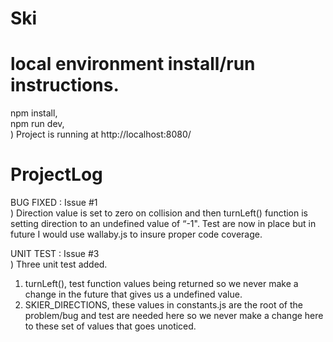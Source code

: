# Ski

# local environment install/run instructions.
npm install, <br>
npm run dev, <br>)
Project is running at http://localhost:8080/

# ProjectLog
BUG FIXED : Issue #1<br>)
Direction value is set to zero on collision and then turnLeft() function is setting direction to an undefined value  of “-1". Test are now in place but in future I would use wallaby.js to insure proper code coverage.

UNIT TEST : Issue #3<br>)
Three unit test added.  
1. turnLeft(), test function values being returned so we never make a change in the future that gives us a undefined value.
2. SKIER_DIRECTIONS, these values in constants.js are the root of the problem/bug and test are needed here so we never make a change here to these set of values that goes unoticed.  
